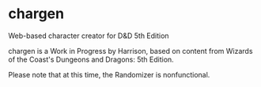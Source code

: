 # chargen
Web-based character creator for D&amp;D 5th Edition

chargen is a Work in Progress by Harrison, based on content from Wizards of the Coast's Dungeons and Dragons: 5th Edition. 

Please note that at this time, the Randomizer is nonfunctional.
